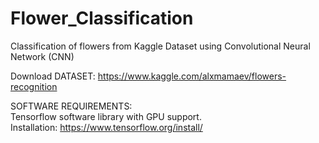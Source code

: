 # Flower_Classification
Classification of flowers from Kaggle Dataset using Convolutional Neural Network (CNN)

Download DATASET: https://www.kaggle.com/alxmamaev/flowers-recognition

SOFTWARE REQUIREMENTS:                                                                                                       
Tensorflow software library with GPU support.                                                                       
Installation: https://www.tensorflow.org/install/                                                                               

